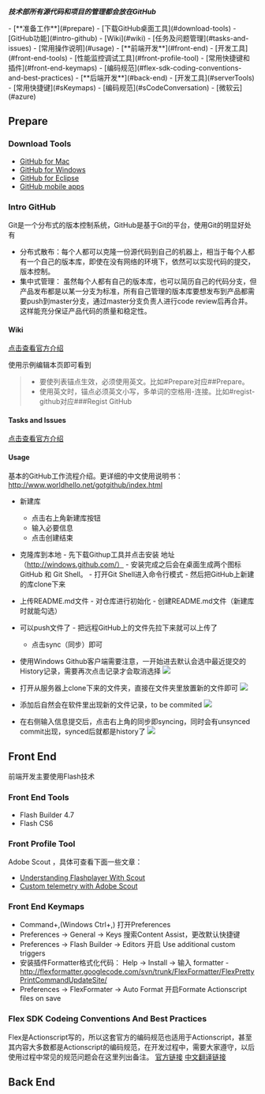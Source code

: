 ***技术部所有源代码和项目的管理都会放在GitHub***

<p></p>
- [**准备工作**](#prepare)
	- [下载GitHub桌面工具](#download-tools)
	- [GitHub功能](#intro-github)
		- [Wiki](#wiki)
		- [任务及问题管理](#tasks-and-issues)
		- [常用操作说明](#usage)			
- [**前端开发**](#front-end)
	- [开发工具](#front-end-tools)
	- [性能监控调试工具](#front-profile-tool)
	- [常用快捷键和插件](#front-end-keymaps)
	- [编码规范](#flex-sdk-coding-conventions-and-best-practices)
- [**后端开发**](#back-end)
	- [开发工具](#serverTools)
	- [常用快捷键](#sKeymaps)
	- [编码规范](#sCodeConversation)
	- [微软云](#azure)

## Prepare

### Download Tools

- [GitHub for Mac](http://mac.github.com/)
- [GitHub for Windows](http://windows.github.com/)
- [GitHub for Eclipse](http://eclipse.github.com/)
- [GitHub mobile apps](http://mobile.github.com/)

### Intro GitHub

Git是一个分布式的版本控制系统，GitHub是基于Git的平台，使用Git的明显好处有
- 分布式散布：每个人都可以克隆一份源代码到自己的机器上，相当于每个人都有一个自己的版本库，即使在没有网络的环境下，依然可以实现代码的提交，版本控制。
- 集中式管理：	虽然每个人都有自己的版本库，也可以简历自己的代码分支，但产品发布都是以某一分支为标准，所有自己管理的版本库要想发布到产品都需要push到master分支，通过master分支负责人进行code review后再合并。这样能充分保证产品代码的质量和稳定性。

#### Wiki

[点击查看官方介绍](https://github.com/features/projects/wikis)

使用示例编辑本页即可看到

> - 要使列表锚点生效，必须使用英文。比如#Prepare对应##Prepare。
> - 使用英文时，锚点必须英文小写，多单词的空格用-连接。比如#regist-github对应###Regist GitHub

#### Tasks and Issues

[点击查看官方介绍](https://github.com/features/projects/issues)

#### Usage

基本的GitHub工作流程介绍。更详细的中文使用说明书：http://www.worldhello.net/gotgithub/index.html 

- 新建库
	- 点击右上角新建库按钮
	- 输入必要信息
	- 点击创建结束
	
- 克隆库到本地
        - 先下载Githup工具并点击安装  地址（http://windows.github.com/）
        - 安装完成之后会在桌面生成两个图标 GitHub 和 Git Shell。
        - 打开Git Shell进入命令行模式
        - 然后把GitHub上新建的库clone下来
        
- 上传README.md文件
        - 对仓库进行初始化
        - 创建README.md文件（新建库时就能勾选）
        
- 可以push文件了
        - 把远程GitHub上的文件先拉下来就可以上传了
	- 点击sync（同步）即可

- 使用Windows Github客户端需要注意，一开始进去默认会选中最近提交的History记录，需要再次点击记录才会取消选择 <img src="https://raw.github.com/Pamakids/PamakidsThings/master/assets/githubHistory.png"/>
- 打开从服务器上clone下来的文件夹，直接在文件夹里放置新的文件即可 <img src="https://raw.github.com/Pamakids/PamakidsThings/master/assets/openFolder.png" />
- 添加后自然会在软件里出现新的文件记录，to be commited <img src="https://raw.github.com/Pamakids/PamakidsThings/master/assets/newFile.png" />
- 在右侧输入信息提交后，点击右上角的同步即syncing，同时会有unsynced commit出现，synced后就都是history了 <img src="https://raw.github.com/Pamakids/PamakidsThings/master/assets/syncing.png" />

## Front End

前端开发主要使用Flash技术

### Front End Tools

- Flash Builder 4.7
- Flash CS6

### Front Profile Tool

Adobe Scout ，具体可查看下面一些文章：
- [Understanding Flashplayer With Scout](http://www.adobe.com/devnet/scout/articles/understanding-flashplayer-with-scout.html)
- [Custom telemetry with Adobe Scout](http://www.adobe.com/devnet/scout/articles/adobe-scout-custom-telemetry.html)

### Front End Keymaps

- Command+,(Windows Ctrl+,) 打开Preferences
- Preferences -> General -> Keys 搜索Content Assist，更改默认快捷键
- Preferences -> Flash Builder -> Editors 开启 Use additional custom triggers
- 安装插件Formatter格式化代码： Help -> Install -> 输入 formatter - http://flexformatter.googlecode.com/svn/trunk/FlexFormatter/FlexPrettyPrintCommandUpdateSite/
- Preferences -> FlexFormater -> Auto Format 开启Formate Actionscript files on save

### Flex SDK Codeing Conventions And Best Practices

Flex是Actionscript写的，所以这套官方的编码规范也适用于Actionscript，甚至其内容大多数都是Actionscript的编码规范，在开发过程中，需要大家遵守，以后使用过程中常见的规范问题会在这里列出备注。
[官方链接](http://sourceforge.net/adobe/flexsdk/wiki/Coding%20Conventions/)
[中文翻译链接](http://wenku.baidu.com/view/28f485f7ba0d4a7302763a19.html)

## Back End

